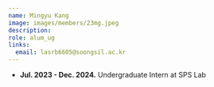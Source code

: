 ```yaml
---
name: Mingyu Kang
image: images/members/23mg.jpeg
description: 
role: alum_ug
links:
  email: lasrb6605@soongsil.ac.kr
---
```


- **Jul. 2023 - Dec. 2024.** Undergraduate Intern at SPS Lab
